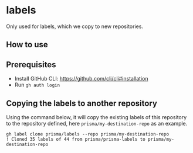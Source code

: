 # labels
Only used for labels, which we copy to new repositories.

## How to use


## Prerequisites

- Install GitHub CLI: https://github.com/cli/cli#installation
- Run `gh auth login`

## Copying the labels to another repository

Using the command below, it will copy the existing labels of this repository to the repository defined, here `prisma/my-destination-repo` as an example.

```
gh label clone prisma/labels --repo prisma/my-destination-repo
! Cloned 35 labels of 44 from prisma/prisma-labels to prisma/my-destination-repo
```
